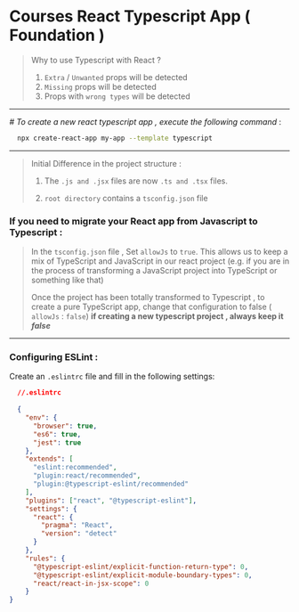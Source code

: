 # Courses React Typescript App ( Foundation )

 > Why to use Typescript with React ?
 >
 > 1. `Extra` / `Unwanted` props will be detected
 > 1. `Missing` props will be detected
 > 1. Props with `wrong types` will be detected

---
 _# To create a new react typescript app , execute the following command_ :

```bash 
  npx create-react-app my-app --template typescript 
```
---

> Initial Difference in the project structure :  
> 1. The `.js and .jsx` files are now `.ts and .tsx` files.
>
> 1. `root directory` contains a `tsconfig.json` file

### If you need to migrate your React app from Javascript to Typescript  : 


 > In the `tsconfig.json` file , Set `allowJs` to `true`. This allows us to keep a mix of TypeScript and JavaScript in our react project (e.g. if you are in the process of transforming a JavaScript project into TypeScript or something like that)
 >
 > Once the project has been totally transformed to Typescript , to create a pure TypeScript app, change that configuration to false ( `allowJs` : `false`) **if creating a new typescript project , always keep it _false_**

---

 ### Configuring ESLint :
 
 Create an `.eslintrc` file and fill in the following settings:   
 
```json
  //.eslintrc
 
  {
    "env": {
      "browser": true,
      "es6": true,
      "jest": true
    },
    "extends": [
      "eslint:recommended",
      "plugin:react/recommended",
      "plugin:@typescript-eslint/recommended"
    ],
    "plugins": ["react", "@typescript-eslint"],
    "settings": {
      "react": {
        "pragma": "React",
        "version": "detect"
      }
    },
    "rules": {
      "@typescript-eslint/explicit-function-return-type": 0,
      "@typescript-eslint/explicit-module-boundary-types": 0,
      "react/react-in-jsx-scope": 0
    }
}
 ```